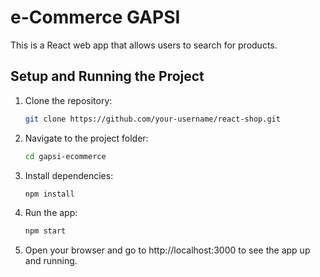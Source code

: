 # e-Commerce GAPSI

This is a React web app that allows users to search for products.


## Setup and Running the Project

1. Clone the repository:
   ```bash
   git clone https://github.com/your-username/react-shop.git
   
2. Navigate to the project folder:
   ```bash
   cd gapsi-ecommerce

3. Install dependencies:
   ```bash
   npm install

4. Run the app:
   ```bash
   npm start

5. Open your browser and go to http://localhost:3000 to see the app up and running.
